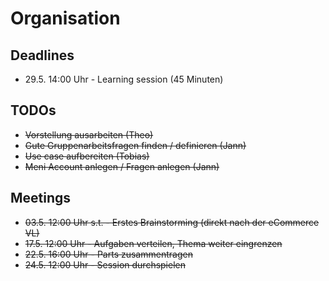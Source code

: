 # Organisation

## Deadlines
* 29.5. 14:00 Uhr - Learning session (45 Minuten)

## TODOs
* ~~Vorstellung ausarbeiten (Theo)~~
* ~~Gute Gruppenarbeitsfragen finden / definieren (Jann)~~
* ~~Use case aufbereiten (Tobias)~~
* ~~Meni Account anlegen / Fragen anlegen (Jann)~~

## Meetings
* ~~03.5. 12:00 Uhr s.t. - Erstes Brainstorming (direkt nach der eCommerce VL)~~
* ~~17.5. 12:00 Uhr - Aufgaben verteilen, Thema weiter eingrenzen~~
* ~~22.5. 16:00 Uhr - Parts zusammentragen~~
* ~~24.5. 12:00 Uhr - Session durchspielen~~
